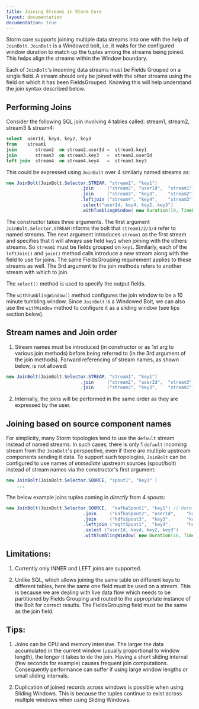 ```yaml
---
title: Joining Streams in Storm Core
layout: documentation
documentation: true
---
```


Storm core supports joining multiple data streams into one with the help of `JoinBolt`.
`JoinBolt` is a Windowed bolt, i.e. it waits for the configured window duration to match up the
tuples among the streams being joined. This helps align the streams within the Window boundary.

Each of `JoinBolt`'s incoming data streams must be Fields Grouped on a single field. A stream
should only be joined with the other streams using the field on which it has been FieldsGrouped.
Knowing this will help understand the join syntax described below.

## Performing Joins
Consider the following SQL join involving 4 tables called: stream1, stream2, stream3 & stream4:

```sql
select  userId, key4, key2, key3
from    stream1
join       stream2  on stream2.userId =  stream1.key1
join       stream3  on stream3.key3   =  stream2.userId
left join  stream4  on stream4.key4   =  stream3.key3
```

This could be expressed using `JoinBolt` over 4 similarly named streams as:

```java
new JoinBolt(JoinBolt.Selector.STREAM, "stream1", "key1")               // from stream1
                            .join     ("stream2", "userId",  "stream1") // join      stream2  on stream2.userId = stream1.key1
                            .join     ("stream3", "key3",    "stream2") // join      stream3  on stream3.key3   = stream2.userId
                            .leftjoin ("stream4", "key4",    "stream3") // left join stream4  on stream4.key4   = stream3.key3
                            .select("userId, key4, key2, key3")         // chose output fields
                            .withTumblingWindow( new Duration(10, TimeUnit.MINUTES) ) ;
```

The constructor takes three arguments. The first argument `JoinBolt.Selector.STREAM` informs the bolt that
`stream1/2/3/4` refer to named streams. The next argument introduces ``stream1`` as the first stream
and specifies that it will always use field `key1` when joining with the others streams. So `stream1` must
be fields grouped on `key1`. Similarly, each of the `leftJoin()` and `join()` method calls introduce a new
stream along with the field to use for joins. The same FieldsGrouping requirement applies to these streams
as well. The 3rd argument to the join methods refers to another stream with which to join.

The `select()` method is used to specify the output fields.

The `withTumblingWindow()` method configures the join window to be a 10 minute tumbling window. Since `JoinBolt` is
a Windowed Bolt, we can also use the `withWindow` method to configure it as a sliding window (see tips section below).

## Stream names and Join order
1. Stream names must be introduced (in constructor or as 1st arg to various join methods) before being referred
to (in the 3rd argument of the join methods). Forward referencing of stream names, as shown below, is not allowed:

```java
new JoinBolt(JoinBolt.Selector.STREAM, "stream1", "key1")
                            .join     ("stream2", "userId",  "stream3") //not allowed. stream3 not yet introduced
                            .join     ("stream3", "key3",    "stream1")
```
2. Internally, the joins will be performed in the same order as they are expressed by the user.

## Joining based on source component names

For simplicity, many Storm topologies tend to use the `default` stream instead of named streams. In such cases,
there is only 1 `default` incoming stream from the `JoinBolt`'s perspective, even if there are multiple
upstream components sending it data. To support such topologies, `JoinBolt` can be configured to use names of
*immediate* upstream sources (spout/bolt) instead of stream names via the constructor's first argument:

```java
new JoinBolt(JoinBolt.Selector.SOURCE, "spout1", "key1" )
    ...
```

The below example joins tuples coming in *directly* from 4 spouts:

```java
new JoinBolt(JoinBolt.Selector.SOURCE,  "kafkaSpout1", "key1") // Here kafkaSpout1, hdfsSpout3 etc will refer to upstream source components
                             .join     ("kafkaSpout2", "userId",    "kafkaSpout1" )
                             .join     ("hdfsSpout3",  "key3",      "kafkaSpout2")
                             .leftjoin ("mqttSpout1",  "key4",      "hdfsSpout3")
                             .select ("userId, key4, key2, key3")
                             .withTumblingWindow( new Duration(10, TimeUnit.MINUTES) ) ;
```



## Limitations:
1. Currently only INNER and LEFT joins are supported.

2. Unlike SQL, which allows joining the same table on different keys to different tables, here the same one field must be used
   on a stream. This is because we are dealing with live data flow which needs to be partitioned by Fields Grouping and routed
   to the appropriate instance of the Bolt for correct results. The FieldsGrouping field must be the same as the join field.

## Tips:

1. Joins can be CPU and memory intensive. The larger the data accumulated in the current window (usually proportional to window
   length), the longer it takes to do the join.
   Having a short sliding interval (few seconds for example) causes frequent join computations. Consequently performance can suffer
   if using large window lengths or small sliding intervals.

2. Duplication of joined records across windows is possible when using Sliding Windows. This is because the tuples continue to exist
   across multiple windows when using Sliding Windows.
